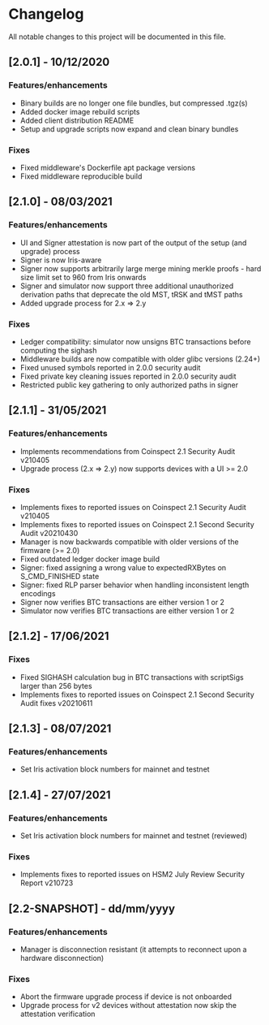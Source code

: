 # Changelog
All notable changes to this project will be documented in this file.

## [2.0.1] - 10/12/2020

### Features/enhancements

- Binary builds are no longer one file bundles, but compressed .tgz(s)
- Added docker image rebuild scripts
- Added client distribution README
- Setup and upgrade scripts now expand and clean binary bundles

### Fixes

- Fixed middleware's Dockerfile apt package versions
- Fixed middleware reproducible build

## [2.1.0] - 08/03/2021

### Features/enhancements

- UI and Signer attestation is now part of the output of the setup (and upgrade) process
- Signer is now Iris-aware
- Signer now supports arbitrarily large merge mining merkle proofs - hard size limit set to 960 from Iris onwards
- Signer and simulator now support three additional unauthorized derivation paths that deprecate the old MST, tRSK and tMST paths
- Added upgrade process for 2.x => 2.y

### Fixes

- Ledger compatibility: simulator now unsigns BTC transactions before computing the sighash 
- Middleware builds are now compatible with older glibc versions (2.24+)
- Fixed unused symbols reported in 2.0.0 security audit
- Fixed private key cleaning issues reported in 2.0.0 security audit
- Restricted public key gathering to only authorized paths in signer

## [2.1.1] - 31/05/2021

### Features/enhancements

- Implements recommendations from Coinspect 2.1 Security Audit v210405
- Upgrade process (2.x => 2.y) now supports devices with a UI >= 2.0

### Fixes

- Implements fixes to reported issues on Coinspect 2.1 Security Audit v210405
- Implements fixes to reported issues on Coinspect 2.1 Second Security Audit v20210430
- Manager is now backwards compatible with older versions of the firmware (>= 2.0)
- Fixed outdated ledger docker image build
- Signer: fixed assigning a wrong value to expectedRXBytes on S_CMD_FINISHED state
- Signer: fixed RLP parser behavior when handling inconsistent length encodings
- Signer now verifies BTC transactions are either version 1 or 2
- Simulator now verifies BTC transactions are either version 1 or 2

## [2.1.2] - 17/06/2021

### Fixes

- Fixed SIGHASH calculation bug in BTC transactions with scriptSigs larger than 256 bytes
- Implements fixes to reported issues on Coinspect 2.1 Second Security Audit fixes v20210611

## [2.1.3] - 08/07/2021

### Features/enhancements

- Set Iris activation block numbers for mainnet and testnet

## [2.1.4] - 27/07/2021

### Features/enhancements

- Set Iris activation block numbers for mainnet and testnet (reviewed)

### Fixes

- Implements fixes to reported issues on HSM2 July Review Security Report v210723

## [2.2-SNAPSHOT] - dd/mm/yyyy

### Features/enhancements

- Manager is disconnection resistant (it attempts to reconnect upon a hardware disconnection)

### Fixes

- Abort the firmware upgrade process if device is not onboarded
- Upgrade process for v2 devices without attestation now skip the attestation verification